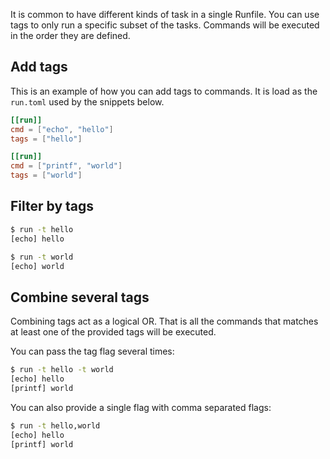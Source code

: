 It is common to have different kinds of task in a single Runfile. You can use tags to only run a
specific subset of the tasks. Commands will be executed in the order they are defined.

## Add tags

This is an example of how you can add tags to commands. It is load as the `run.toml` used by the
snippets below.

```toml
[[run]]
cmd = ["echo", "hello"]
tags = ["hello"]

[[run]]
cmd = ["printf", "world"]
tags = ["world"]
```

## Filter by tags

```bash
$ run -t hello
[echo] hello
```

```bash
$ run -t world
[echo] world
```

## Combine several tags

Combining tags act as a logical OR. That is all the commands that matches at least one of the
provided tags will be executed.

You can pass the tag flag several times:

```bash
$ run -t hello -t world
[echo] hello
[printf] world
```

You can also provide a single flag with comma separated flags:

```bash
$ run -t hello,world
[echo] hello
[printf] world
```
